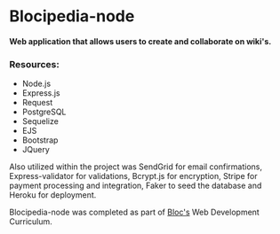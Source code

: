 # Blocipedia-node

#### Web application that allows users to create and collaborate on wiki's. 

### Resources:
* Node.js
* Express.js
* Request
* PostgreSQL
* Sequelize
* EJS
* Bootstrap
* JQuery

Also utilized within the project was SendGrid for email confirmations, Express-validator for validations, Bcrypt.js for encryption, Stripe for payment processing and integration, Faker to seed the database and Heroku for deployment.

 Blocipedia-node was completed as part of [Bloc's](https://www.bloc.io/) Web Development Curriculum.
